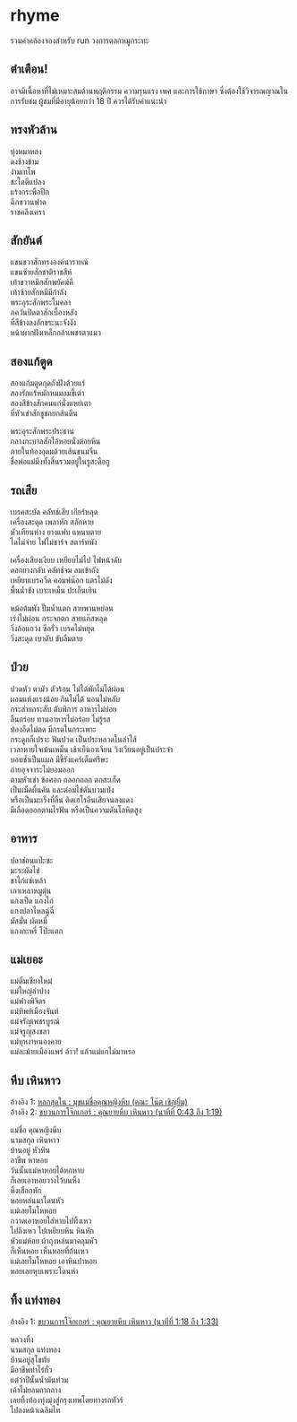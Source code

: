 # rhyme 

รวมคำคล้องจองสำหรับ run วงการตลกหมูกระทะ

## ตำเตือน!

อาจมีเนื้อหาที่ไม่เหมาะสมด้านพฤติกรรม ความรุนแรง เพศ และการใช้ภาษา 
ซึ่งต้องใช้วิจารณญาณในการรับชม ผู้ชมที่มีอายุน้อยกว่า 18 ปี ควรได้รับคำแนะนำ

## ทรงหัวล้าน

ทุ่งหมาหลง  
ดงช้างข้าม  
ง่ามเทโพ  
ชะโดตีแปลง  
แร้งกระพือปีก  
ฉีกขวานฟาด  
ราชคลึงเครา  

## สักยันต์

แขนขวาสักทรงองค์นารายณ์  
แขนซ้ายสักชาติราชสีห์  
เท้าขวาหมึกสักพยัคฆ์คี  
เท้าซ้ายสักหมีมีกำลัง  
พระอุระสักพระโมคลา  
ภควันปิดตาสักเบื้องหลัง  
ที่สีข้างลงอักขระนะจังงัง  
หน้าผากฝังเหล็กกล้าเพชรตาแมว  

## สองแก้ตูด

สองแก้มตูดกุดถังฝังด้วยแร่  
สองรักแร้หมักหมมอมขี้เต่า  
สองสีข้างสักคนแก่นั่งแหย่เตา  
ที่หัวเข่าสักชูชกยกส้นตีน    

พระอุระสักพระประธาน  
กลางกะบาลสักไอ้หอยนั่งต่อยหิน  
ภายในท้องอุดมด้วยเส้นขนมจีน  
ชื่อพ่อแม่มึงทั้งสิ้นรวมอยู่ในรูสะดือกู  

## รถเสีย

เบรคสะบัด คลัทช์เสีย เกียร์หลุด  
เครื่องสะดุด เพลาหัก สลักหาย  
หัวเทียนห่าง ยางแฟบ แหนบตาย  
ไดไม่จ่าย ไฟไม่ชาร์จ สตาร์ทพัง  

เครื่องเสียงเงียบ เหยียบไม่ไป ไฟหน้าดับ  
ดอกยางกลับ คลัทช์จม ลมเข้าถัง  
เหยียบเบรควืด คอมพ์น๊อก แตรไม่ดัง  
พื้นน้ำขัง เบาะเหม็น ปะเก็นเยิน  

หม้อต้มพัง ปั๊มน้ำแตก สายพานหย่อน  
เร่งไม่ผ่อน กระจกตก สายแก๊สหลุด  
วิ่งล้อแกว่ง ซีลรั่ว เบรคไม่หยุด  
วิ่งสะดุด เบาดับ ขับลืมตาย  

## ป่วย

ปวดหัว ตามัว ตัวร้อน ไม่ได้พักไม่ได้ผ่อน   
ผอมแห้งแรงน้อย กินไม่ได้ นอนไม่หลับ  
กระส่ายกระสับ ตับพิการ อาหารไม่ย่อย  
ลิ้นกร่อย ทานอาหารไม่อร่อย ไม่รู้รส  
ท้องอืดไม่ตด มีกรดในกระเพาะ  
กระดูกก็เปราะ ฟันปวด เป็นประหลวดในลำไส้  
เวลาหายใจเม้นเหม็น เช้าเย็นอาเจียน วิงเวียนอยู่เป็นประจำ  
บอบช้ำเป็นแผล มีขี้รังแคร์เต็มศรีษะ   
ถ่ายอุจจาระไม่ยอมออก  
ตามหัวเข่า ข้อศอก ถลอกถลก ตกสะเก็ด   
เป็นเม็ดผื่นคัน และต่อมไข่ดันบวมเป่ง  
หรือเป็นมะเร็งที่ลิ้น ติดเฮโรอีนเสียจนลงแดง  
มีเลือดออกตามไรฟัน หรือเป็นความดันโลหิตสูง  

## อาหาร

ปลาช่อนแป๊ะซะ  
มะระผัดไข่  
ขาไก่แช่เหล้า  
เกาเหลาหมูตุ๋น  
แกงเป็ด แกงไก่  
แกงปลาไหลฉู่ฉี่  
มัสมั่น ผัดหมี่  
แกงกะหรี่ โป๊ะแตก  

## แม่เยอะ

แม่ติ๋มเชียงใหม่  
แม่ใหญ่ลำปาง  
แม่ฟางพิจิตร  
แม่ทิพย์เมืองจันท์  
แม่จรัญเพชรบูรณ์  
แม่จรูญสงขลา  
แม่บุหงาหนองคาย  
แม่ละม้ายเมืองแพร่
อ้าว! แล้วแม่แกไม่มาหรอ

## หีบ เหินหาว

อ้างอิง 1: [หลกสุดใน : มุขแม่ชื่อคุณหญิงหีบ (คณะ โน๊ต เชิญยิ้ม)](https://www.youtube.com/watch?v=2gOXTlv_KKI)  
อ้างอิง 2: [ขบวนการโจ๊กเกอร์ : คุณยายหีบ เหินหาว (นาทีที่ 0:43 ถึง 1:19)](https://www.facebook.com/104882044717135/videos/804689317032590)  

แม่ชื่อ คุณหญิงหีบ  
นามสกุล เหินหาว  
บ้านอยู่ หัวหิน  
อาชีพ หาหอย  
วันนั้นแม่หาหอยได้หกหาบ  
ก็เลยเอาหอยวางไว้บนหิ้ง  
หิ้งเสือกหัก  
หอยหล่นมาโดนหัว  
แม่เลยโมโหหอย  
กวาดเอาหอยใส่หาบไปทิ้งเหว  
ไปถึงเหว ไปเหยียบหิน หินหัก  
หัวแม่ห้อย ผ้าถุงหล่นมาคลุมหัว  
ก็เห็นหอย เห็นหอยที่ก้นเหว  
แม่เลยโมโหหอย เอาหินปาหอย  
หอยเลยหุบเพราะโดนหำ  

## ทิ้ง แท่งทอง

อ้างอิง 1: [ขบวนการโจ๊กเกอร์ : คุณยายหีบ เหินหาว (นาทีที่ 1:18 ถึง 1:33)](https://www.facebook.com/104882044717135/videos/804689317032590)  

หลวงทิ้ง  
นามสกุล แท่งทอง  
บ้านอยู่สุโขทัย  
มีอาชีพทำไร่ถั่ว  
แต่ว่าปีนั้นน้ำมันท่วม  
เค้าไม่ยอมถากถาง  
เลยทิ้งท้องทุ่งมุ่งสู่กรุงเทพโดยทางรถทัวร์   
ไปลงหน้าเฉลิมไท
